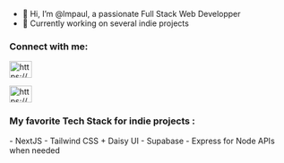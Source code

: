 - 👋 Hi, I’m @lmpaul, a passionate Full Stack Web Developper
- 👀 Currently working on several indie projects

<h3 align="left">Connect with me:</h3>
<p align="left">
<a href="https://x.com/_lmpaul" target="blank"><img align="center" src="https://raw.githubusercontent.com/rahuldkjain/github-profile-readme-generator/master/src/images/icons/Social/twitter.svg" alt="https://x.com/_lmpaul" height="30" width="40" /></a>
</p>
<a href="https://linkedin.com/in/https://www.linkedin.com/in/paul-lemercier/" target="blank"><img align="center" src="https://raw.githubusercontent.com/rahuldkjain/github-profile-readme-generator/master/src/images/icons/Social/linked-in-alt.svg" alt="https://www.linkedin.com/in/paul-lemercier/" height="30" width="40" /></a>
</p>

<h3 align="left">My favorite Tech Stack for indie projects :</h3>
<p>
  - NextJS 
  - Tailwind CSS + Daisy UI 
  - Supabase 
  - Express for Node APIs when needed
</p>


<!---
lmpaul/lmpaul is a ✨ special ✨ repository because its `README.md` (this file) appears on your GitHub profile.
You can click the Preview link to take a look at your changes.
--->

